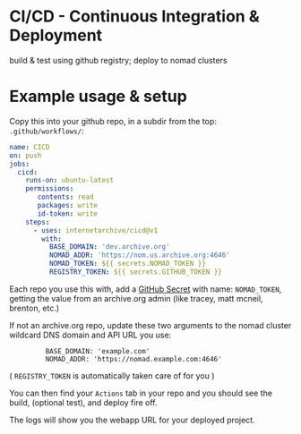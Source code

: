# CI/CD - Continuous Integration & Deployment

build &amp; test using github registry; deploy to nomad clusters

# Example usage & setup
Copy this into your github repo, in a subdir from the top: `.github/workflows/`:
```yaml
name: CICD
on: push
jobs:
  cicd:
    runs-on: ubuntu-latest
    permissions:
       contents: read
       packages: write
       id-token: write
    steps:
      - uses: internetarchive/cicd@v1
        with:
          BASE_DOMAIN: 'dev.archive.org'
          NOMAD_ADDR: 'https://nom.us.archive.org:4646'
          NOMAD_TOKEN: ${{ secrets.NOMAD_TOKEN }}
          REGISTRY_TOKEN: ${{ secrets.GITHUB_TOKEN }}
```

Each repo you use this with, add a [GitHub Secret](https://docs.github.com/en/actions/security-guides/encrypted-secrets)
with name: `NOMAD_TOKEN`, getting the value from an archive.org admin (like tracey, matt mcneil, brenton, etc.)

If not an archive.org repo, update these two arguments to the nomad cluster wildcard DNS domain and API URL you use:
```
         BASE_DOMAIN: 'example.com'
         NOMAD_ADDR: 'https://nomad.example.com:4646'
```

( `REGISTRY_TOKEN` is automatically taken care of for you )

You can then find your `Actions` tab in your repo and you should see the build, (optional test), and deploy fire off.

The logs will show you the webapp URL for your deployed project.

